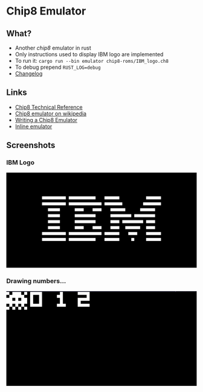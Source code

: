 # Chip8 Emulator

## What?
- Another *chip8* emulator in rust
- Only instructions used to display IBM logo are implemented
- To run it: `cargo run --bin emulator chip8-roms/IBM_logo.ch8`
- To debug prepend `RUST_LOG=debug`
- [Changelog](https://github.com/gthvn1/chip8-emulator/blob/master/Changelog.md)

## Links
- [Chip8 Technical Reference](http://devernay.free.fr/hacks/chip8/C8TECH10.HTM)
- [Chip8 emulator on wikipedia](https://en.wikipedia.org/wiki/CHIP-8)
- [Writing a Chip8 Emulator](http://craigthomas.ca/blog/2014/06/21/writing-a-chip-8-emulator-part-1/)
- [Inline emulator](https://chip-8.vercel.app/)

## Screenshots

### IBM Logo
![](https://github.com/gthvn1/chip8-emulator/blob/master/screenshots/ibm_logo.png)

### Drawing numbers...
![](https://github.com/gthvn1/chip8-emulator/blob/master/screenshots/drawing_numbers.png)

